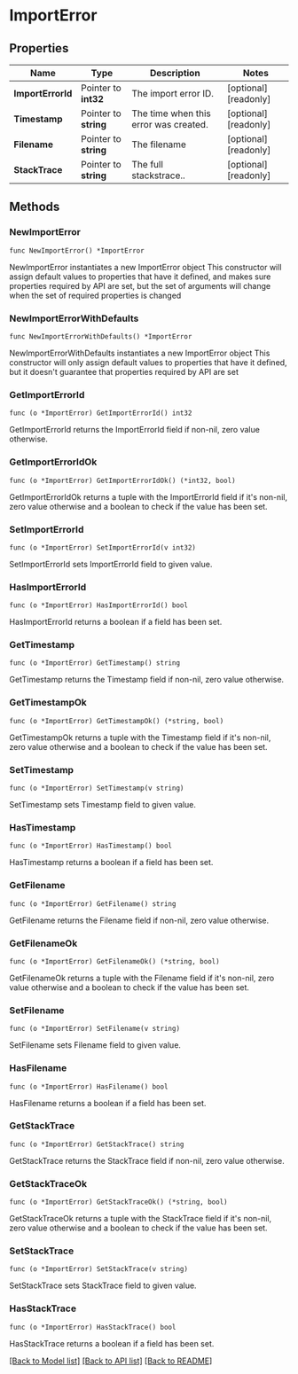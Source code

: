 # ImportError

## Properties

Name | Type | Description | Notes
------------ | ------------- | ------------- | -------------
**ImportErrorId** | Pointer to **int32** | The import error ID. | [optional] [readonly] 
**Timestamp** | Pointer to **string** | The time when this error was created. | [optional] [readonly] 
**Filename** | Pointer to **string** | The filename | [optional] [readonly] 
**StackTrace** | Pointer to **string** | The full stackstrace.. | [optional] [readonly] 

## Methods

### NewImportError

`func NewImportError() *ImportError`

NewImportError instantiates a new ImportError object
This constructor will assign default values to properties that have it defined,
and makes sure properties required by API are set, but the set of arguments
will change when the set of required properties is changed

### NewImportErrorWithDefaults

`func NewImportErrorWithDefaults() *ImportError`

NewImportErrorWithDefaults instantiates a new ImportError object
This constructor will only assign default values to properties that have it defined,
but it doesn't guarantee that properties required by API are set

### GetImportErrorId

`func (o *ImportError) GetImportErrorId() int32`

GetImportErrorId returns the ImportErrorId field if non-nil, zero value otherwise.

### GetImportErrorIdOk

`func (o *ImportError) GetImportErrorIdOk() (*int32, bool)`

GetImportErrorIdOk returns a tuple with the ImportErrorId field if it's non-nil, zero value otherwise
and a boolean to check if the value has been set.

### SetImportErrorId

`func (o *ImportError) SetImportErrorId(v int32)`

SetImportErrorId sets ImportErrorId field to given value.

### HasImportErrorId

`func (o *ImportError) HasImportErrorId() bool`

HasImportErrorId returns a boolean if a field has been set.

### GetTimestamp

`func (o *ImportError) GetTimestamp() string`

GetTimestamp returns the Timestamp field if non-nil, zero value otherwise.

### GetTimestampOk

`func (o *ImportError) GetTimestampOk() (*string, bool)`

GetTimestampOk returns a tuple with the Timestamp field if it's non-nil, zero value otherwise
and a boolean to check if the value has been set.

### SetTimestamp

`func (o *ImportError) SetTimestamp(v string)`

SetTimestamp sets Timestamp field to given value.

### HasTimestamp

`func (o *ImportError) HasTimestamp() bool`

HasTimestamp returns a boolean if a field has been set.

### GetFilename

`func (o *ImportError) GetFilename() string`

GetFilename returns the Filename field if non-nil, zero value otherwise.

### GetFilenameOk

`func (o *ImportError) GetFilenameOk() (*string, bool)`

GetFilenameOk returns a tuple with the Filename field if it's non-nil, zero value otherwise
and a boolean to check if the value has been set.

### SetFilename

`func (o *ImportError) SetFilename(v string)`

SetFilename sets Filename field to given value.

### HasFilename

`func (o *ImportError) HasFilename() bool`

HasFilename returns a boolean if a field has been set.

### GetStackTrace

`func (o *ImportError) GetStackTrace() string`

GetStackTrace returns the StackTrace field if non-nil, zero value otherwise.

### GetStackTraceOk

`func (o *ImportError) GetStackTraceOk() (*string, bool)`

GetStackTraceOk returns a tuple with the StackTrace field if it's non-nil, zero value otherwise
and a boolean to check if the value has been set.

### SetStackTrace

`func (o *ImportError) SetStackTrace(v string)`

SetStackTrace sets StackTrace field to given value.

### HasStackTrace

`func (o *ImportError) HasStackTrace() bool`

HasStackTrace returns a boolean if a field has been set.


[[Back to Model list]](../README.md#documentation-for-models) [[Back to API list]](../README.md#documentation-for-api-endpoints) [[Back to README]](../README.md)


